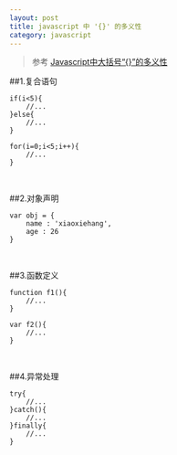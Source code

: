 ```yaml
---
layout: post
title: javascript 中 '{}' 的多义性
category: javascript 
---
```


>参考 [Javascript中大括号“{}”的多义性](http://snandy.iteye.com/blog/667861)

##1.复合语句

    if(i<5){
        //...
    }else{
        //...
    }
    
    for(i=0;i<5;i++){
        //...
    }

&nbsp;

##2.对象声明

    var obj = {
        name : 'xiaoxiehang',
        age : 26
    }

&nbsp;

##3.函数定义

    function f1(){
        //...
    }
    
    var f2(){
        //...
    }

&nbsp;

##4.异常处理

    try{
        //...
    }catch(){
        //...
    }finally{
        //...
    }
